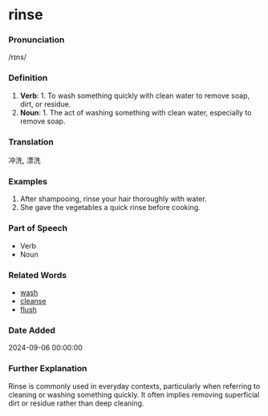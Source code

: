 # rinse
### Pronunciation
/rɪns/
### Definition
1. **Verb**: 1. To wash something quickly with clean water to remove soap, dirt, or residue.
2. **Noun**: 1. The act of washing something with clean water, especially to remove soap.
### Translation
冲洗, 漂洗
### Examples
1. After shampooing, rinse your hair thoroughly with water.
2. She gave the vegetables a quick rinse before cooking.
### Part of Speech
- Verb
- Noun
### Related Words
- [wash](wash.md)
- [cleanse](cleanse.md)
- [flush](flush.md)
### Date Added
2024-09-06 00:00:00

### Further Explanation
Rinse is commonly used in everyday contexts, particularly when referring to cleaning or washing something quickly. It often implies removing superficial dirt or residue rather than deep cleaning.